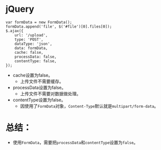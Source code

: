 # jQuery
```
var formData = new FormData();
formData.append('file', $('#file')[0].files[0]);
$.ajax({
    url: '/upload',
    type: 'POST',
    dataType: 'json',
    data: formData,
    cache: false,
    processData: false,
    contentType: false,
});
```
* cache设置为false。
    - 上传文件不需要缓存。
* processData设置为false。
    - 上传文件不需要对数据做处理。
* contentType设置为false。
    - 因使用了```FormData```对象，```Content-Type```默认就是```multipart/form-data```。

# 总结：
* 使用```FormData```，需要把```processData```和```contentType```设置为```false```。

